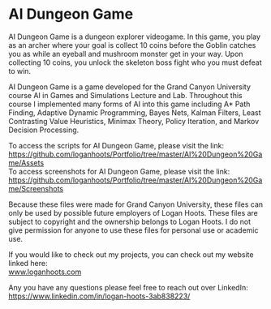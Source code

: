 # AI Dungeon Game #

AI Dungeon Game is a dungeon explorer videogame. In this game, you play as an archer where your goal is collect 10 coins before the Goblin catches you as while an eyeball and mushroom monster get in your way. Upon collecting 10 coins, you unlock the skeleton boss fight who you must defeat to win.

AI Dungeon Game is a game developed for the Grand Canyon University course AI in Games and Simulations Lecture and Lab. Throughout this course I implemented many forms of AI into this game including A* Path Finding, Adaptive Dynamic Programming, Bayes Nets, Kalman Filters, Least Contrasting Value Heuristics, Minimax Theory, Policy Iteration, and Markov Decision Processing.

To access the scripts for AI Dungeon Game, please visit the link:\
 https://github.com/loganhoots/Portfolio/tree/master/AI%20Dungeon%20Game/Assets \
To access screenshots for AI Dungeon Game, please visit the link:\
 https://github.com/loganhoots/Portfolio/tree/master/AI%20Dungeon%20Game/Screenshots

Because these files were made for Grand Canyon University, these files can only be used by possible future employers of Logan Hoots. These files are subject to copyright and the ownership belongs to Logan Hoots. I do not give permission for anyone to use these files for personal use or academic use.

If you would like to check out my projects, you can check out my website linked here:\
 www.loganhoots.com

Any you have any questions please feel free to reach out over LinkedIn:\
  https://www.linkedin.com/in/logan-hoots-3ab838223/
